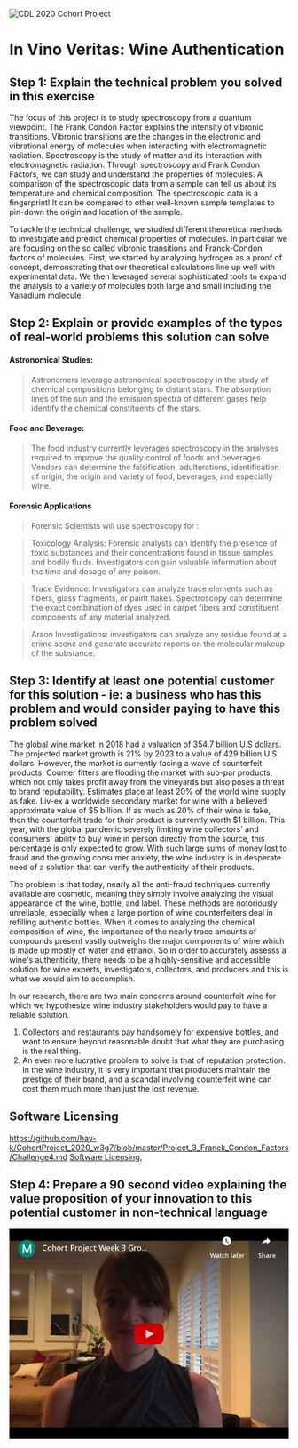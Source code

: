 ![CDL 2020 Cohort Project](../figures/CDL_logo.jpg)

# In Vino Veritas: Wine Authentication

## Step 1: Explain the technical problem you solved in this exercise
The focus of this project is to study spectroscopy from a quantum viewpoint. The Frank Condon Factor explains the intensity of vibronic transitions. Vibronic transitions are the changes in the electronic and vibrational energy of molecules when interacting with electromagnetic radiation. Spectroscopy is the study of matter and its interaction with electromagnetic radiation. Through spectroscopy and Frank Condon Factors, we can study and understand the properties of molecules. A comparison of the spectroscopic data from a sample can tell us about its temperature and chemical composition. The spectroscopic data is a fingerprint! It can be compared to other well-known sample templates to pin-down the origin and location of the sample.

To tackle the technical challenge, we studied different theoretical methods to investigate and predict chemical properties of molecules. In particular we are focusing on the so called vibronic transitions and Franck-Condon factors of molecules. First, we started by analyzing hydrogen as a proof of concept, demonstrating that our theoretical calculations line up well with experimental data. We then leveraged several sophisticated tools to expand the analysis to a variety of molecules both large and small including the Vanadium molecule. 


## Step 2: Explain or provide examples of the types of real-world problems this solution can solve

#### Astronomical Studies:
  >Astronomers leverage astronomical spectroscopy in the study of chemical compositions belonging to distant stars. The absorption lines of the sun and the emission spectra of different gases help identify the chemical constituents of the stars.
  
#### Food and Beverage:
  >The food industry currently leverages spectroscopy in the analyses required to improve the quality control of foods and beverages. Vendors can determine the falsification, adulterations, identification of origin, the origin and variety of food, beverages, and especially wine. 
  
#### Forensic Applications
  >Forensic Scientists will use spectroscopy for :
  
>Toxicology Analysis:
	Forensic analysts can identify the presence of toxic substances and their concentrations found in tissue samples and bodily fluids. Investigators can gain valuable information about the time and dosage of any poison. 
  
>Trace Evidence:
	Investigators can analyze trace elements such as fibers, glass fragments, or paint flakes. Spectroscopy can determine the exact combination of dyes used in carpet fibers and constituent components of any material analyzed. 
  
>Arson Investigations:
	investigators can analyze any residue found at a crime scene and generate accurate reports on the molecular makeup of the substance.

## Step 3: Identify at least one potential customer for this solution - ie: a business who has this problem and would consider paying to have this problem solved
The global wine market in 2018 had a valuation of 354.7 billion U.S dollars. The projected market growth is 21% by 2023 to a value of 429 billion U.S dollars.  However, the market is currently facing a wave of counterfeit products. Counter fitters are flooding the market with sub-par products, which not only takes profit away from the vineyards but also poses a threat to brand reputability. Estimates place at least 20% of the world wine supply as fake. Liv-ex a worldwide secondary market for wine with a believed approximate value of $5 billion. If as much as 20% of their wine is fake, then the counterfeit trade for their product is currently worth $1 billion. This year, with the global pandemic severely limiting wine collectors' and consumers' ability to buy wine in person directly from the source, this percentage is only expected to grow. With such large sums of money lost to fraud and the growing consumer anxiety, the wine industry is in desperate need of a solution that can verify the authenticity of their products.

The problem is that today, nearly all the anti-fraud techniques currently available are cosmetic, meaning they simply involve analyzing the visual appearance of the wine, bottle, and label. These methods are notoriously unreliable, especially when a large portion of wine counterfeiters deal in refilling authentic bottles. When it comes to analyzing the chemical composition of wine, the importance of the nearly trace amounts of compounds present vastly outweighs the major components of wine which is made up mostly of water and ethanol. So in order to accurately assesss a wine's authenticity, there needs to be a highly-sensitive and accessible solution for wine experts, investigators, collectors, and producers and this is what we would aim to accomplish. 

In our research, there are two main concerns around counterfeit wine for which we hypothesize wine industry stakeholders would pay to have a reliable solution. 
1) Collectors and restaurants pay handsomely for expensive bottles, and want to ensure beyond reasonable doubt that what they are purchasing is the real thing. 
2) An even more lucrative problem to solve is that of reputation protection. In the wine industry, it is very important that producers maintain the prestige of their brand, and a scandal involving counterfeit wine can cost them much more than just the lost revenue.

## Software Licensing
https://github.com/hay-k/CohortProject_2020_w3g7/blob/master/Project_3_Franck_Condon_Factors/Challenge4.md
[Software Licensing.](./Challenge4.md)


## Step 4: Prepare a 90 second video explaining the value proposition of your innovation to this potential customer in non-technical language

[![Introduction](../figures/video.png)](https://youtu.be/vgmyN519Mew)
